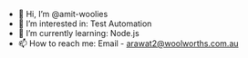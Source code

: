 - 👋 Hi, I’m @amit-woolies
- 👀 I’m interested in:
Test Automation
- 🌱 I’m currently learning:
Node.js
- 📫 How to reach me:
Email - arawat2@woolworths.com.au

<!---
amit-woolies/amit-woolies is a ✨ special ✨ repository because its `README.md` (this file) appears on your GitHub profile.
You can click the Preview link to take a look at your changes.
--->
